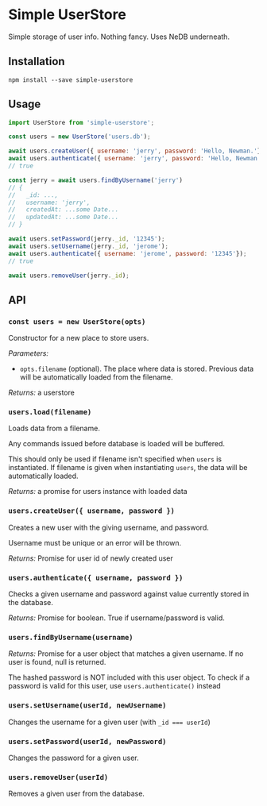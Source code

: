 # Simple UserStore

Simple storage of user info. Nothing fancy. Uses NeDB underneath.

## Installation

```
npm install --save simple-userstore
```

## Usage

```js
import UserStore from 'simple-userstore';

const users = new UserStore('users.db');

await users.createUser({ username: 'jerry', password: 'Hello, Newman.'});
await users.authenticate({ username: 'jerry', password: 'Hello, Newman.'});
// true

const jerry = await users.findByUsername('jerry')
// {
//   _id: ...,
//   username: 'jerry',
//   createdAt: ...some Date...
//   updatedAt: ...some Date...
// }

await users.setPassword(jerry._id, '12345');
await users.setUsername(jerry._id, 'jerome');
await users.authenticate({ username: 'jerome', password: '12345'});
// true

await users.removeUser(jerry._id);
```

## API

### `const users = new UserStore(opts)`

Constructor for a new place to store users.

*Parameters:*
  - `opts.filename` (optional). The place where data is stored. Previous data will be automatically loaded from the filename.

*Returns:* a userstore

### `users.load(filename)`

Loads data from a filename.

Any commands issued before database is loaded will be buffered.

This should only be used if filename isn't specified when `users` is instantiated. If filename is given when instantiating `users`, the data will be automatically loaded.

*Returns:* a promise for users instance with loaded data

### `users.createUser({ username, password })`

Creates a new user with the giving username, and password.

Username must be unique or an error will be thrown.

*Returns:* Promise for user id of newly created user

### `users.authenticate({ username, password })`

Checks a given username and password against value currently stored in the database.

*Returns:* Promise for boolean. True if username/password is valid.

### `users.findByUsername(username)`

*Returns:* Promise for a user object that matches a given username. If no user is found, null is returned.

The hashed password is NOT included with this user object. To check if a password is valid for this user, use `users.authenticate()` instead

### `users.setUsername(userId, newUsername)`

Changes the username for a given user (with `_id === userId`)

### `users.setPassword(userId, newPassword)`

Changes the password for a given user.

### `users.removeUser(userId)`

Removes a given user from the database.
